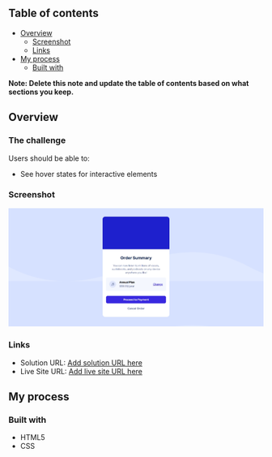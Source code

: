 ## Table of contents

- [Overview](#overview)
  - [Screenshot](#screenshot)
  - [Links](#links)
- [My process](#my-process)
  - [Built with](#built-with)

**Note: Delete this note and update the table of contents based on what sections you keep.**

## Overview

### The challenge

Users should be able to:

- See hover states for interactive elements

### Screenshot

![](./screenshot.png)


### Links

- Solution URL: [Add solution URL here](https://www.frontendmentor.io/solutions/order-summary-component-UTmLHpiVjR)
- Live Site URL: [Add live site URL here](https://louai111.github.io/Order-Summary/)

## My process

### Built with

- HTML5 
- CSS 


